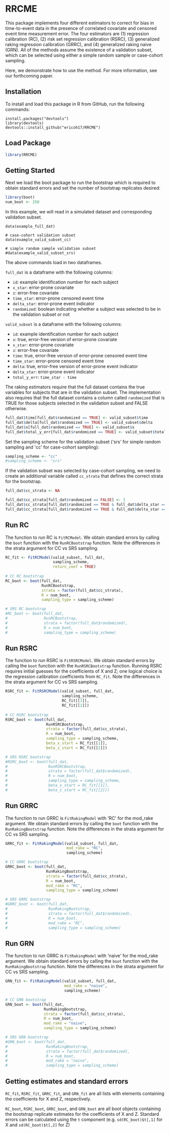 
# RRCME

This package implements four different estimators to correct 
for bias in time-to-event data in the presence of correlated 
covariate and censored event time measurement error. The four 
estimators are (1) regression calibration (RC), 
(2) risk set regression calibration (RSRC),
(3) generalized raking regression calibration (GRRC), and 
(4) generalized raking naive (GRN). All of the methods assume the 
existence of a validation subset, which can be selected using
either a simple random sample or case-cohort sampling. 

Here, we demonstrate how to use the method. For more information, 
see our forthcoming paper. 

## Installation

To install and load this package in R from GitHub, run the following commands:
  
```{r}
install.packages("devtools")
library(devtools)
devtools::install_github("ericoh17/RRCME")
```

## Load Package
```R
library(RRCME)
```

## Getting Started

Next we load the boot package to run the bootstrap which
is required to obtain standard errors and set the 
number of bootstrap replicates desired:

```R
library(boot)
num_boot <- 250
``` 

In this example, we will read in a simulated dataset and
corresponding validation subset. 

```{r}
data(example_full_dat)

# case-cohort validation subset
data(example_valid_subset_cc)

# simple random sample validation subset
#data(example_valid_subset_srs)
```
The above commands load in two dataframes. 

`full_dat` is a dataframe with the following columns:

* `id`: example identification number for each subject
* `x_star`: error-prone covariate
* `z`: error-free covariate
* `time_star`: error-prone censored event time
* `delta_star`: error-prone event indicator
* `randomized`: boolean indicating whether a subject was selected to be 
in the validation subset or not

`valid_subset` is a dataframe with the following columns:

* `id`: example identification number for each subject
* `x`: true, error-free version of error-prone covariate
* `x_star`: error-prone covariate
* `z`: error-free covariate
* `time`: true, error-free version of error-prone censored event time
* `time_star`: error-prone censored event time
* `delta`: true, error-free version of error-prone event indicator
* `delta_star`: error-prone event indicator
* `total_y_err`: `time_star - time`

The raking estimators require that the full dataset contains the true
variables for subjects that are in the validation subset. The 
implementation also requires that the full dataset contains a column 
called `randomized` that is TRUE for those subjects selected in 
the validation subset and FALSE otherwise.

```R
full_dat$time[full_dat$randomized == TRUE] <- valid_subset$time
full_dat$delta[full_dat$randomized == TRUE] <- valid_subset$delta
full_dat$x[full_dat$randomized == TRUE] <- valid_subset$x
full_dat$total_y_err[full_dat$randomized == TRUE] <- valid_subset$total_y_err
```

Set the sampling scheme for the validation subset
('srs' for simple random sampling and
'cc' for case-cohort sampling):

```R
sampling_scheme <- "cc"
#sampling_scheme <- "srs"
```

If the validation subset was selected by 
case-cohort sampling, we need to create an 
additional variable called `cc_strata` that
defines the correct strata for the bootstrap.

```R
full_dat$cc_strata <- NA

full_dat$cc_strata[full_dat$randomized == FALSE] <- 1
full_dat$cc_strata[full_dat$randomized == TRUE & full_dat$delta_star == 1] <- 2
full_dat$cc_strata[full_dat$randomized == TRUE & full_dat$delta_star == 0] <- 3
```

## Run RC

The function to run RC is `FitRCModel`. We obtain 
standard errors by calling the `boot` function with the 
`RunRCBootstrap` function. Note the differences in the
strata argument for CC vs SRS sampling.

```R
RC_fit <- FitRCModel(valid_subset, full_dat, 
                     sampling_scheme, 
                     return_coef = TRUE)
                     
# CC RC bootstrap
RC_boot <- boot(full_dat, 
                RunRCBootstrap, 
                strata = factor(full_dat$cc_strata), 
                R = num_boot,
                sampling_type = sampling_scheme)

# SRS RC bootstrap
#RC_boot <- boot(full_dat, 
#                RunRCBootstrap, 
#                strata = factor(full_dat$randomized), 
#                R = num_boot,
#                sampling_type = sampling_scheme)
```

## Run RSRC

The function to run RSRC is `FitRSRCModel`. 
We obtain standard errors by calling the `boot` function with the 
`RunRSRCBootstrap` function. Running RSRC requires initial guesses
for the coefficients of X and Z; one logical choice is 
the regression calibration coefficients from `RC_fit`. Note
the differences in the strata argument for CC vs SRS sampling.

```R
RSRC_fit <- FitRSRCModel(valid_subset, full_dat, 
                         sampling_scheme,
                         RC_fit[[1]], 
                         RC_fit[[2]])
                         
# CC RSRC bootstrap
RSRC_boot <- boot(full_dat, 
                  RunRSRCBootstrap,
                  strata = factor(full_dat$cc_strata), 
                  R = num_boot,
                  sampling_type = sampling_scheme,
                  beta_x_start = RC_fit[[1]], 
                  beta_z_start = RC_fit[[2]])

# SRS RSRC bootstrap
#RSRC_boot <- boot(full_dat, 
#                  RunRSRCBootstrap,
#                  strata = factor(full_dat$randomized), 
#                  R = num_boot,
#                  sampling_type = sampling_scheme,
#                  beta_x_start = RC_fit[[1]], 
#                  beta_z_start = RC_fit[[2]])
```

## Run GRRC

The function to run GRRC is `FitRakingModel` with 'RC' for the
mod_rake argument. We obtain standard errors by calling the 
`boot` function with the `RunRakingBootstrap` function. 
Note the differences in the strata argument for CC vs SRS sampling.

```R
GRRC_fit <- FitRakingModel(valid_subset, full_dat, 
                           mod_rake = "RC", 
                           sampling_scheme)

# CC GRRC bootstrap
GRRC_boot <- boot(full_dat, 
                  RunRakingBootstrap,
                  strata = factor(full_dat$cc_strata), 
                  R = num_boot,
                  mod_rake = "RC", 
                  sampling_type = sampling_scheme)

# SRS GRRC bootstrap
#GRRC_boot <- boot(full_dat, 
#                  RunRakingBootstrap,
#                  strata = factor(full_dat$randomized), 
#                  R = num_boot,
#                  mod_rake = "RC", 
#                  sampling_type = sampling_scheme)
```

## Run GRN

The function to run GRRC is `FitRakingModel` with 'naive' for the
mod_rake argument. We obtain standard errors by calling the 
`boot` function with the `RunRakingBootstrap` function. 
Note the differences in the strata argument for CC vs SRS sampling.

```R
GRN_fit <- FitRakingModel(valid_subset, full_dat, 
                          mod_rake = "naive", 
                          sampling_scheme)

# CC GRN bootstrap
GRN_boot <- boot(full_dat, 
                 RunRakingBootstrap,
                 strata = factor(full_dat$cc_strata), 
                 R = num_boot,
                 mod_rake = "naive", 
                 sampling_type = sampling_scheme)

# SRS GRN bootstrap
#GRN_boot <- boot(full_dat, 
#                 RunRakingBootstrap,
#                 strata = factor(full_dat$randomized), 
#                 R = num_boot,
#                 mod_rake = "naive", 
#                 sampling_type = sampling_scheme)
```

## Getting estimates and standard errors

`RC_fit`, `RSRC_fit`, `GRRC_fit`, and `GRN_fit` are all lists with elements containing 
the coefficients for X and Z, respectively. 

`RC_boot`, `RSRC_boot`, `GRRC_boot`, and `GRN_boot` are all boot objects containing 
the bootstrap replicate estimates for the coefficients of X and Z. Standard errors 
can be calculated using the `t` component (e.g. `sd(RC_boot)$t[,1]` for X and
`sd(RC_boot)$t[,2]` for Z)


